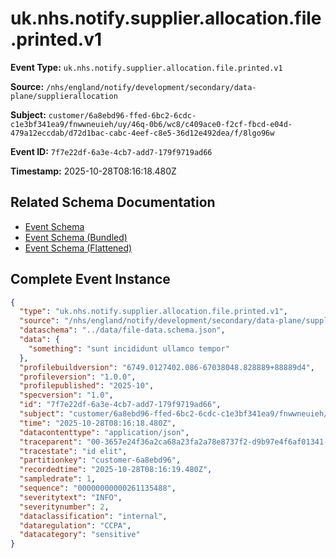 # uk.nhs.notify.supplier.allocation.file.printed.v1

**Event Type:** `uk.nhs.notify.supplier.allocation.file.printed.v1`

**Source:** `/nhs/england/notify/development/secondary/data-plane/supplierallocation`

**Subject:** `customer/6a8ebd96-ffed-6bc2-6cdc-c1e3bf341ea9/fnwwneuieh/uy/46q-0b6/wc8/c409ace0-f2cf-fbcd-e04d-479a12eccdab/d72d1bac-cabc-4eef-c8e5-36d12e492dea/f/8lgo96w`

**Event ID:** `7f7e22df-6a3e-4cb7-add7-179f9719ad66`

**Timestamp:** 2025-10-28T08:16:18.480Z

## Related Schema Documentation

- [Event Schema](../file-printed.schema.md)
- [Event Schema (Bundled)](../file-printed.bundle.schema.md)
- [Event Schema (Flattened)](../file-printed.flattened.schema.md)

## Complete Event Instance

```json
{
  "type": "uk.nhs.notify.supplier.allocation.file.printed.v1",
  "source": "/nhs/england/notify/development/secondary/data-plane/supplierallocation",
  "dataschema": "../data/file-data.schema.json",
  "data": {
    "something": "sunt incididunt ullamco tempor"
  },
  "profilebuildversion": "6749.0127402.086-67038048.828889+88889d4",
  "profileversion": "1.0.0",
  "profilepublished": "2025-10",
  "specversion": "1.0",
  "id": "7f7e22df-6a3e-4cb7-add7-179f9719ad66",
  "subject": "customer/6a8ebd96-ffed-6bc2-6cdc-c1e3bf341ea9/fnwwneuieh/uy/46q-0b6/wc8/c409ace0-f2cf-fbcd-e04d-479a12eccdab/d72d1bac-cabc-4eef-c8e5-36d12e492dea/f/8lgo96w",
  "time": "2025-10-28T08:16:18.480Z",
  "datacontenttype": "application/json",
  "traceparent": "00-3657e24f36a2ca68a23fa2a78e8737f2-d9b97e4f6af01341-01",
  "tracestate": "id elit",
  "partitionkey": "customer-6a8ebd96",
  "recordedtime": "2025-10-28T08:16:19.480Z",
  "sampledrate": 1,
  "sequence": "00000000000261135488",
  "severitytext": "INFO",
  "severitynumber": 2,
  "dataclassification": "internal",
  "dataregulation": "CCPA",
  "datacategory": "sensitive"
}
```
